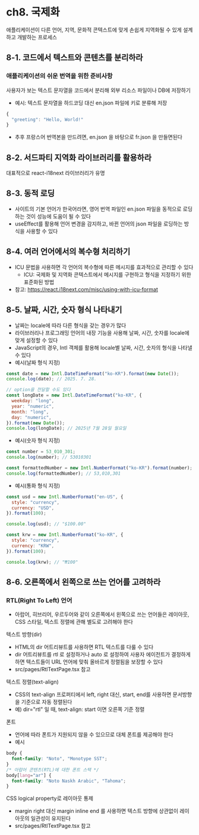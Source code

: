 # ch8. 국제화

애플리케이션이 다른 언어, 지역, 문화적 콘텍스트에 맞게 손쉽게 지역화될 수 있게 설계하고 개발하는 프로세스

## 8-1. 코드에서 텍스트와 콘텐츠를 분리하라

### 애플리케이션의 쉬운 번역을 위한 준비사항

사용자가 보는 텍스트 문자열을 코드에서 분리해 외부 리소스 파일이나 DB에 저장하기

- 예시: 텍스트 문자열을 하드코딩 대신 en.json 파일에 키로 분류해 저장

```js
{
  "greeting": "Hello, World!"
}
```

- 추후 프랑스어 번역본을 만드려면, en.json 을 바탕으로 fr.json 을 만들면된다

## 8-2. 서드파티 지역화 라이브러리를 활용하라

대표적으로 react-i18next 라이브러리가 유명

## 8-3. 동적 로딩

- 사이트의 기본 언어가 한국어라면, 영어 번역 파일인 en.json 파일을 동적으로 로딩하는 것이 성능에 도움이 될 수 있다
- useEffect를 활용해 언어 변경을 감지하고, 바뀐 언어의 json 파일을 로딩하는 방식을 사용할 수 있다

## 8-4. 여러 언어에서의 복수형 처리하기

- ICU 문법을 사용하면 각 언어의 복수형에 따른 메시지를 효과적으로 관리할 수 있다
  - ICU: 국제화 및 지역화 콘텍스트에서 메시지를 구현하고 형식을 지정하기 위한 표준화된 방법
- 참고: https://react.i18next.com/misc/using-with-icu-format

## 8-5. 날짜, 시간, 숫자 형식 나타내기

- 날짜는 locale에 따라 다른 형식을 갖는 경우가 많다
- 라이브러리나 프로그래밍 언어의 내장 기능을 사용해 날짜, 시간, 숫자를 locale에 맞게 설정할 수 있다
- JavaScript의 경우, Intl 객체를 활용해 locale별 날짜, 시간, 숫자의 형식을 나타낼 수 있다
- 예시(날짜 형식 지정)

```js
const date = new Intl.DateTimeFormat("ko-KR").format(new Date());
console.log(date); // 2025. 7. 28.

// option을 전달할 수도 있다
const longDate = new Intl.DateTimeFormat("ko-KR", {
  weekday: "long",
  year: "numeric",
  month: "long",
  day: "numeric",
}).format(new Date());
console.log(longDate); // 2025년 7월 28일 월요일
```

- 예시(숫자 형식 지정)

```js
const number = 53_010_301;
console.log(number); // 53010301

const formattedNumber = new Intl.NumberFormat("ko-KR").format(number);
console.log(formattedNumber); // 53,010,301
```

- 예시(통화 형식 지정)

```js
const usd = new Intl.NumberFormat("en-US", {
  style: "currency",
  currency: "USD",
}).format(100);

console.log(usd); // "$100.00"

const krw = new Intl.NumberFormat("ko-KR", {
  style: "currency",
  currency: "KRW",
}).format(100);

console.log(krw); // "₩100"
```

## 8-6. 오른쪽에서 왼쪽으로 쓰는 언어를 고려하라

### RTL(Right To Left) 언어

- 아랍어, 히브리어, 우르두어와 같이 오른쪽에서 왼쪽으로 쓰는 언어들은 레이아웃, CSS 스타일, 텍스트 정렬에 관해 별도로 고려해야 한다

텍스트 방향(dir)

- HTML의 dir 어트리뷰트를 사용하면 RTL 텍스트를 다룰 수 있다
- dir 어트리뷰트를 rtl 로 설정하거나 auto 로 설정하여 사용자 에이전트가 결정하게 하면 텍스트들이 URL 언어에 맞춰 올바르게 정렬됨을 보장할 수 있다
- src/pages/RtlTextPage.tsx 참고

텍스트 정렬(text-align)

- CSS의 text-align 프로퍼티에서 left, right 대신, start, end를 사용하면 문서방향을 기준으로 자동 정렬된다
- 예) dir="rtl" 일 때, text-align: start 이면 오른쪽 기준 정렬

폰트

- 언어에 따라 폰트가 지원되지 않을 수 있으므로 대체 폰트를 제공해야 한다
- 예시

```css
body {
  font-family: "Noto", "Monotype SST";
}
/* 아랍어 콘텐츠(RTL)에 대한 폰트 스택 */
body[lang="ar"] {
  font-family: "Noto Naskh Arabic", "Tahoma";
}
```

CSS logical property로 레이아웃 통제

- margin right 대신 margin inline end 를 사용하면 텍스트 방향에 상관없이 레이아웃의 일관성이 유지된다
- src/pages/RtlTextPage.tsx 참고
